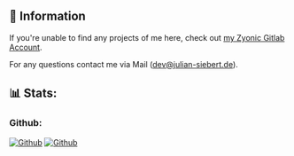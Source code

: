 ## 👋 Information

If you're unable to find any projects of me here, check out [my Zyonic Gitlab Account](https://gitlab.zyonicsoftware.com/julian-siebert).

For any questions contact me via Mail ([dev@julian-siebert.de](mailto://dev@julian-siebert.de)).

## 📊 Stats:

### Github:
[![Github](https://github-readme-stats.vercel.app/api/top-langs/?username=julian-siebert&show_icons=false&hide_border=true&count_private=true&include_all_commits=true&theme=dark#gh-dark-mode-only&layout=donut)](https://github.com/julian-siebert/)
[![Github](https://github-readme-stats.vercel.app/api?username=julian-siebert&show_icons=false&hide_border=true&count_private=true&include_all_commits=true&theme=dark#gh-dark-mode-only)](https://github.com/julian-siebert/)


